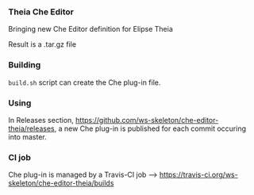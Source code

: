 ### Theia Che Editor

Bringing new Che Editor definition for Elipse Theia

Result is a .tar.gz file

### Building

`build.sh` script can create the Che plug-in file.

### Using

In Releases section, https://github.com/ws-skeleton/che-editor-theia/releases, a new Che plug-in is published for each commit occuring into master.

### CI job
Che plug-in is managed by a Travis-CI job
--> https://travis-ci.org/ws-skeleton/che-editor-theia/builds
